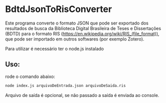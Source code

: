 # BdtdJsonToRisConverter

Este programa converte o formato JSON que pode ser exportado dos resultados de busca da Biblioteca Digital Brasileira de Teses e Dissertações (BDTD) para o formato RIS (https://en.wikipedia.org/wiki/RIS_(file_format)), que pode ser importado em outros softwares (por exemplo Zotero).

Para utilizar é necessário ter o node.js instalado

## Uso:

rode o comando abaixo:

```bash
node index.js arquivoDeEntrada.json arquivoDeSaida.ris
```

Arquivo de saída é opcional, se não passado a saída é enviada ao console.